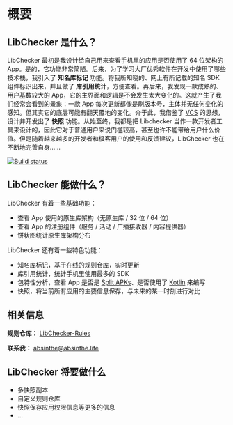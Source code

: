 # 概要

## LibChecker 是什么？

LibChecker 最初是我设计给自己用来查看手机里的应用是否使用了 64 位架构的 App。是的，它功能非常简陋。后来，为了学习大厂优秀软件在开发中使用了哪些技术栈，我引入了 **知名库标记** 功能。将我所知晓的、网上有所记载的知名 SDK 组件标识出来，并且做了 **库引用统计**，方便查看。再后来，我发现一款成熟的、用户基数较大的 App，它的主界面和逻辑是不会发生太大变化的。这就产生了我们经常会看到的景象：一款 App 每次更新都像是刷版本号，主体并无任何变化的感知。但其实它的底层可能有翻天覆地的变化。介于此，我借鉴了 [VCS](https://en.wikipedia.org/wiki/Version_control) 的思想，设计并开发出了 **快照** 功能。从始至终，我都是把 Libchecker 当作一款开发者工具来设计的，因此它对于普通用户来说门槛较高，甚至也许不能带给用户什么价值。但是随着越来越多的开发者和极客用户的使用和反馈建议，LibChecker 也在不断地完善自身……

[![Build status](https://build.appcenter.ms/v0.1/apps/48323741-74c1-4890-a4e8-e0fac9c8dc62/branches/master/badge)](https://appcenter.ms)

## LibChecker 能做什么？

LibChecker 有着一些基础功能：

- 查看 App 使用的原生库架构（无原生库 / 32 位 / 64 位）
- 查看 App 的注册组件（服务 / 活动 / 广播接收器 / 内容提供器）
- 饼状图统计原生库架构分布



LibChecker 还有着一些特色功能：

- 知名库标记，基于在线的规则仓库，实时更新
- 库引用统计，统计手机里使用最多的 SDK
- 包特性分析，查看 App 是否是 [Split APKs](https://developer.android.com/studio/build/configure-apk-splits)、是否使用了 [Kotlin](https://en.wikipedia.org/wiki/Kotlin_(programming_language)) 来编写
- 快照，将当前所有应用的主要信息保存，与未来的某一时刻进行对比

## 相关信息

**规则仓库：** [LibChecker-Rules](https://github.com/zhaobozhen/LibChecker-Rules)

**联系我：** [absinthe@absinthe.life](mailto:absinthe@absinthe.life)

## LibChecker 将要做什么

- 多快照副本
- 自定义规则仓库
- 快照保存应用权限信息等更多的信息
- ...
